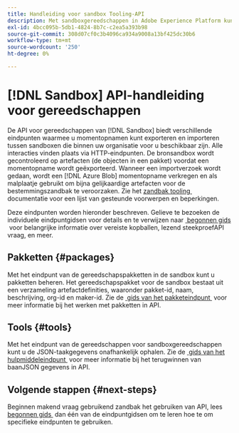 ```yaml
---
title: Handleiding voor sandbox Tooling-API
description: Met sandboxgereedschappen in Adobe Experience Platform kunt u een momentopname van sandboxconfiguraties tussen sandboxen exporteren en importeren.
exl-id: 4bcc095b-5db1-4824-8b7c-c2ea5a393b98
source-git-commit: 308d07cf0c3b4096ca934a9008a13bf425dc30b6
workflow-type: tm+mt
source-wordcount: '250'
ht-degree: 0%

---
```


# [!DNL Sandbox] API-handleiding voor gereedschappen

De API voor gereedschappen van [!DNL Sandbox] biedt verschillende eindpunten waarmee u momentopnamen kunt exporteren en importeren tussen sandboxen die binnen uw organisatie voor u beschikbaar zijn. Alle interacties vinden plaats via HTTP-eindpunten. De bronsandbox wordt gecontroleerd op artefacten (de objecten in een pakket) voordat een momentopname wordt geëxporteerd. Wanneer een importverzoek wordt gedaan, wordt een [!DNL Azure Blob] momentopname verkregen en als malplaatje gebruikt om bijna gelijkaardige artefacten voor de bestemmingszandbak te veroorzaken. Zie het [&#x200B; zandbak tooling &#x200B;](../ui/sandbox-tooling.md#objects-supported-for-sandbox-tooling) documentatie voor een lijst van gesteunde voorwerpen en beperkingen.

Deze eindpunten worden hieronder beschreven. Gelieve te bezoeken de individuele eindpuntgidsen voor details en te verwijzen naar [&#x200B; begonnen gids &#x200B;](./getting-started.md) voor belangrijke informatie over vereiste kopballen, lezend steekproefAPI vraag, en meer.

## Pakketten {#packages}

Met het eindpunt van de gereedschapspakketten in de sandbox kunt u pakketten beheren. Het gereedschapspakket voor de sandbox bestaat uit een verzameling artefactdefinities, waaronder pakket-id, naam, beschrijving, org-id en maker-id. Zie de [&#x200B; gids van het pakketeindpunt &#x200B;](./packages.md) voor meer informatie bij het werken met pakketten in API.

## Tools {#tools}

Met het eindpunt van de gereedschappen voor sandboxgereedschappen kunt u de JSON-taakgegevens onafhankelijk ophalen. Zie de [&#x200B; gids van het hulpmiddeleindpunt &#x200B;](./tools.md) voor meer informatie bij het terugwinnen van baanJSON gegevens in API.

## Volgende stappen {#next-steps}

Beginnen makend vraag gebruikend zandbak het gebruiken van API, lees [&#x200B; begonnen gids &#x200B;](./getting-started.md) dan één van de eindpuntgidsen om te leren hoe te om specifieke eindpunten te gebruiken.
